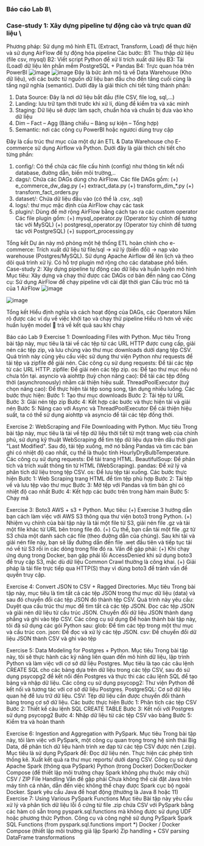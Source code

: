 ### Báo cáo Lab 8\
### Case-study 1: Xây dựng pipeline tự động cào và trực quan dữ liệu \
Phương pháp: Sử dụng mô hình ETL (Extract, Transform, Load) để thực hiện và sử dụng AirFlow để tự động hóa pipeline
Các bước:
B1: Thu thập dữ liệu (file csv, mysql)
B2: Viết script Python để xử lí trích xuất dữ liệu
B3: Tải (Load) dữ liệu lên phần mềm PostgreSQL + Pandas
B4: Trực quan hóa trên PowerBI
![image](https://github.com/user-attachments/assets/c89b1d4b-aff0-4c3b-966a-eb685d85e314)
![image](https://github.com/user-attachments/assets/0a58dbe6-6842-4ac8-ace5-6ddf6aa34670)
Đây là bức ảnh mô tả về Data Warehouse (Kho dữ liệu), với các bước từ nguồn dữ liệu ban đầu cho đến tầng cuối cùng là tầng ngữ nghĩa (semantic). Dưới đây là giải thích chi tiết từng thành phần:
1. Data Source: Đây là nơi dữ liệu bắt đầu (file CSV, file log, sql,…)
2. Landing: lưu trữ tạm thời trước khi xử lí, dùng để kiểm tra và xác minh
3. Staging: Dữ liệu sẽ được làm sạch, chuẩn hóa và chuẩn bị đưa vào kho dữ liệu
4. Dim – Fact – Agg (Bảng chiều – Bảng sự kiện – Tổng hợp)
5. Semantic: nơi các công cụ PowerBI hoặc ngươci dùng truy cập

Đây là cấu trúc thư mục của một dự án ETL & Data Warehouse cho E-commerce sử dụng Airflow và Python. Dưới đây là giải thích chi tiết cho từng phần:
1. config/: Có thể chứa các file cấu hình (config) như thông tin kết nối database, đường dẫn, biến môi trường,..
2. dags/: Chứa các DAGs dùng cho AirFlow.
Các file DAGs gồm:
(+) e_commerce_dw_dag.py 
(+) extract_data.py
(+) transform_dim_*.py
(+) transform_fact_orders.py
3. dataset/: Chứa dữ liệu đầu vào (có thể là .csv, .sql)
4. logs/: thư mục mặc định của AirFlow chạy các task
5. plugin/: Dùng để mở rộng AirFlow bằng cách tạo ra các custom operator
Các file plugin gồm: 
(+) mysql_operator.py (Operator tùy chỉnh để tương tác với MySQL)
(+) postgresql_operator.py (Operator tùy chỉnh để tương tác với PostgreSQL)
(+) support_processing.py



Tổng kết
Dự án này mô phỏng một hệ thống ETL hoàn chỉnh cho e-commerce:
Trích xuất dữ liệu từ file/sql → xử lý (biến đổi) → nạp vào warehouse (Postgres/MySQL).
Sử dụng Apache Airflow để lên lịch và theo dõi quá trình xử lý.
Có hỗ trợ plugin mở rộng cho các database phổ biến.
Case-study 2: Xây dựng pipeline tự động cào dữ liệu và huấn luyện mô hình
Mục tiêu: Xây dựng và chạy thử được các DAGs cơ bản đến nâng cao
Công cụ: Sử dụng AirFlow để chạy pipeline với cài đặt thời gian
Cấu trúc mô tả của 1 AirFlow
![image](https://github.com/user-attachments/assets/1c40c9fc-d74c-47f6-9b61-5d852e5b6f5a)

![image](https://github.com/user-attachments/assets/64ebbf9c-180e-4f88-8670-582ca8d6a4b5)

Tổng kết 
Hiểu định nghĩa và cách hoạt động của DAGs, các Operators
Nắm rõ được các ví dụ về việc khởi tạo và chạy thử pipeline
Hiểu rõ hơn về việc huấn luyện model  trả về kết quả sau khi chạy


Báo cáo Lab 9
Exercise 1: Downloading Files with Python.
Mục tiêu
Trong bài tập này, mục tiêu là tải về các tệp từ các URL HTTP được cung cấp, giải nén các tệp zip, và lưu chúng vào thư mục downloads dưới dạng tệp CSV. Quá trình này cũng yêu cầu việc sử dụng thư viện Python như requests để tải tệp và zipfile để giải nén.
Các công cụ sử dụng
requests: Để tải các tệp từ các URL HTTP.
zipfile: Để giải nén các tệp zip.
os: Để tạo thư mục nếu nó chưa tồn tại.
asyncio và aiohttp (tuỳ chọn nâng cao): Để tải các tệp đồng thời (asynchronously) nhằm cải thiện hiệu suất.
ThreadPoolExecutor (tuỳ chọn nâng cao): Để thực hiện tải tệp song song, tận dụng nhiều luồng.
Các bước thực hiện:
Bước 1: Tạo thư mục downloads
Bước 2: Tải tệp từ URL
Bước 3: Giải nén tệp zip
Bước 4: Kết hợp các bước và thực hiện tải và giải nén
Bước 5: Nâng cao với Async và ThreadPoolExecutor
Để cải thiện hiệu suất, ta có thể sử dụng aiohttp và asyncio để tải các tệp đồng thời. 

Exercise 2: WebScraping and File Downloading with Python.
Mục tiêu
Trong bài tập này, mục tiêu là tải về tệp dữ liệu thời tiết từ một trang web của chính phủ, sử dụng kỹ thuật WebScraping để tìm tệp dữ liệu dựa trên dấu thời gian "Last Modified". Sau đó, tải tệp xuống, mở nó bằng Pandas và tìm các bản ghi có nhiệt độ cao nhất, cụ thể là thuộc tính HourlyDryBulbTemperature.
Các công cụ sử dụng
requests: Để tải trang HTML.
BeautifulSoup: Để phân tích và trích xuất thông tin từ HTML (WebScraping).
pandas: Để xử lý và phân tích dữ liệu trong tệp CSV.
os: Để lưu tệp tải xuống.
Các bước thực hiện
Bước 1: Web Scraping trang HTML để tìm tệp phù hợp
Bước 2: Tải tệp về và lưu tệp vào thư mục
Bước 3: Mở tệp với Pandas và tìm bản ghi có nhiệt độ cao nhất
Bước 4: Kết hợp các bước trên trong hàm main
Bước 5: Chạy mã

Exercise 3: Boto3 AWS + s3 + Python.
Mục tiêu: 
(+) Exercise 3 hướng dẫn bạn cách làm việc với AWS S3 thông qua thư viện boto3 trong Python.
(+) Nhiệm vụ chính của bài tập này là tải một file từ S3, giải nén file .gz và tải một file khác từ URL bên trong file đó.
(+) Cụ thể, bạn cần tải một file .gz từ S3 chứa một danh sách các file (theo đường dẫn của chúng). Sau khi tải và giải nén file này, bạn sẽ lấy đường dẫn đến file .wet đầu tiên và tiếp tục tải nó về từ S3 rồi in các dòng trong file đó ra.
Vấn đề gặp phải:
(+) Khi chạy ứng dụng trong Docker, bạn gặp phải lỗi AccessDenied khi sử dụng boto3 để truy cập S3, mặc dù dữ liệu Common Crawl thường là công khai.
(+) Giải pháp là tải file trực tiếp qua HTTP(S) thay vì dùng boto3 để tránh vấn đề quyền truy cập.

Exercise 4: Convert JSON to CSV + Ragged Directories.
Mục tiêu
Trong bài tập này, mục tiêu là tìm tất cả các tệp JSON trong thư mục dữ liệu (data) và sau đó chuyển đổi các tệp JSON đó thành tệp CSV. Quá trình này yêu cầu:
Duyệt qua cấu trúc thư mục để tìm tất cả các tệp JSON.
Đọc các tệp JSON và giải nén dữ liệu từ cấu trúc JSON.
Chuyển đổi dữ liệu JSON thành dạng phẳng và ghi vào tệp CSV.
Các công cụ sử dụng
Để hoàn thành bài tập này, tôi đã sử dụng các gói Python sau:
glob: Để tìm các tệp trong một thư mục và cấu trúc con.
json: Để đọc và xử lý các tệp JSON.
csv: Để chuyển đổi dữ liệu JSON thành CSV và ghi vào tệp

Exercise 5: Data Modeling for Postgres + Python.
Mục tiêu
Trong bài tập này, tôi sẽ thực hành các kỹ năng liên quan đến mô hình dữ liệu, lập trình Python và làm việc với cơ sở dữ liệu Postgres. Mục tiêu là tạo các câu lệnh CREATE SQL cho các bảng dựa trên dữ liệu trong các tệp CSV, sau đó sử dụng psycopg2 để kết nối đến Postgres và thực thi các câu lệnh SQL để tạo bảng và nhập dữ liệu.
Các công cụ sử dụng
psycopg2: Thư viện Python để kết nối và tương tác với cơ sở dữ liệu Postgres.
PostgreSQL: Cơ sở dữ liệu quan hệ để lưu trữ dữ liệu.
CSV: Tệp dữ liệu cần được chuyển đổi thành bảng trong cơ sở dữ liệu.
Các bước thực hiện
Bước 1: Phân tích các tệp CSV
Bước 2: Thiết kế câu lệnh SQL CREATE TABLE
Bước 3: Kết nối với Postgres sử dụng psycopg2
Bước 4: Nhập dữ liệu từ các tệp CSV vào bảng
Bước 5: Kiểm tra và hoàn thanh

Exercise 6: Ingestion and Aggregation with PySpark.
Mục tiêu
Trong bài tập này, tôi làm việc với PySpark, một công cụ quan trọng trong hệ sinh thái Big Data, để phân tích dữ liệu hành trình xe đạp từ các tệp CSV được nén (.zip). Mục tiêu là sử dụng PySpark để:
Đọc dữ liệu nén.
Thực hiện các phép tính thống kê.
Xuất kết quả ra thư mục reports/ dưới dạng CSV.
Công cụ sử dụng
Apache Spark (thông qua PySpark)
Python (trong Docker)
Docker/Docker Compose (để thiết lập môi trường chạy Spark không phụ thuộc máy chủ)
CSV / ZIP File Handling
Vấn đề gặp phải
Chưa không thể cài đặt Java trên máy tính cá nhân, dẫn đến việc không thể chạy được Spark cục bộ ngoài Docker. Spark yêu cầu Java để hoạt động (thường là Java 8 hoặc 11)
Exercise 7: Using Various PySpark Functions
Mục tiêu
Bài tập này yêu cầu xử lý và phân tích dữ liệu lỗi ổ cứng từ file .zip chứa CSV với PySpark bằng các hàm có sẵn trong pyspark.sql.functions mà không được sử dụng UDF hoặc phương thức Python.
Công cụ và công nghệ sử dụng
PySpark
Spark SQL Functions (from pyspark.sql.functions import *)
Docker / Docker Compose (thiết lập môi trường giả lập Spark)
Zip handling + CSV parsing
DataFrame transformations











